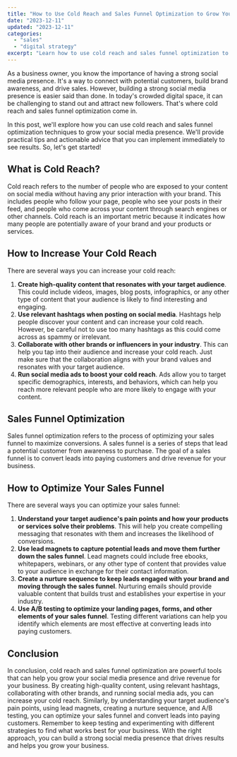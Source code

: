 ```yaml
---
title: "How to Use Cold Reach and Sales Funnel Optimization to Grow Your Social Media Presence"
date: "2023-12-11"
updated: "2023-12-11"
categories: 
  - "sales"
  - "digital strategy"
excerpt: "Learn how to use cold reach and sales funnel optimization to boost your social media presence and drive sales. Discover practical tips and actionable advice for increasing cold reach and optimizing your sales funnel. Get results today!"
--- 
```


As a business owner, you know the importance of having a strong social media presence. It's a way to connect with potential customers, build brand awareness, and drive sales. However, building a strong social media presence is easier said than done. In today's crowded digital space, it can be challenging to stand out and attract new followers. That's where cold reach and sales funnel optimization come in.

In this post, we'll explore how you can use cold reach and sales funnel optimization techniques to grow your social media presence. We'll provide practical tips and actionable advice that you can implement immediately to see results. So, let's get started!

## What is Cold Reach?

Cold reach refers to the number of people who are exposed to your content on social media without having any prior interaction with your brand. This includes people who follow your page, people who see your posts in their feed, and people who come across your content through search engines or other channels. Cold reach is an important metric because it indicates how many people are potentially aware of your brand and your products or services.

## How to Increase Your Cold Reach

There are several ways you can increase your cold reach:

1. **Create high-quality content that resonates with your target audience**. This could include videos, images, blog posts, infographics, or any other type of content that your audience is likely to find interesting and engaging.
2. **Use relevant hashtags when posting on social media**. Hashtags help people discover your content and can increase your cold reach. However, be careful not to use too many hashtags as this could come across as spammy or irrelevant.
3. **Collaborate with other brands or influencers in your industry**. This can help you tap into their audience and increase your cold reach. Just make sure that the collaboration aligns with your brand values and resonates with your target audience.
4. **Run social media ads to boost your cold reach**. Ads allow you to target specific demographics, interests, and behaviors, which can help you reach more relevant people who are more likely to engage with your content.

## Sales Funnel Optimization

Sales funnel optimization refers to the process of optimizing your sales funnel to maximize conversions. A sales funnel is a series of steps that lead a potential customer from awareness to purchase. The goal of a sales funnel is to convert leads into paying customers and drive revenue for your business.

## How to Optimize Your Sales Funnel

There are several ways you can optimize your sales funnel:

1. **Understand your target audience's pain points and how your products or services solve their problems**. This will help you create compelling messaging that resonates with them and increases the likelihood of conversions.
2. **Use lead magnets to capture potential leads and move them further down the sales funnel**. Lead magnets could include free ebooks, whitepapers, webinars, or any other type of content that provides value to your audience in exchange for their contact information.
3. **Create a nurture sequence to keep leads engaged with your brand and moving through the sales funnel**. Nurturing emails should provide valuable content that builds trust and establishes your expertise in your industry.
4. **Use A/B testing to optimize your landing pages, forms, and other elements of your sales funnel**. Testing different variations can help you identify which elements are most effective at converting leads into paying customers.

## Conclusion

In conclusion, cold reach and sales funnel optimization are powerful tools that can help you grow your social media presence and drive revenue for your business. By creating high-quality content, using relevant hashtags, collaborating with other brands, and running social media ads, you can increase your cold reach. Similarly, by understanding your target audience's pain points, using lead magnets, creating a nurture sequence, and A/B testing, you can optimize your sales funnel and convert leads into paying customers. Remember to keep testing and experimenting with different strategies to find what works best for your business. With the right approach, you can build a strong social media presence that drives results and helps you grow your business.